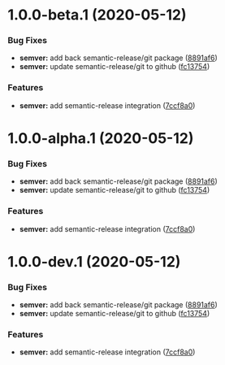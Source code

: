 # 1.0.0-beta.1 (2020-05-12)


### Bug Fixes

* **semver:** add back semantic-release/git package ([8891af6](https://github.com/fourkitchens/semver/commit/8891af6b11a500ad82c6234d8920fb010acca111))
* **semver:** update semantic-release/git to github ([fc13754](https://github.com/fourkitchens/semver/commit/fc13754d6352184e94285d2ce2c4c0234c87c7d2))


### Features

* **semver:** add semantic-release integration ([7ccf8a0](https://github.com/fourkitchens/semver/commit/7ccf8a058a57c025ba35cd84e02baac8d43e9c17))

# 1.0.0-alpha.1 (2020-05-12)


### Bug Fixes

* **semver:** add back semantic-release/git package ([8891af6](https://github.com/fourkitchens/semver/commit/8891af6b11a500ad82c6234d8920fb010acca111))
* **semver:** update semantic-release/git to github ([fc13754](https://github.com/fourkitchens/semver/commit/fc13754d6352184e94285d2ce2c4c0234c87c7d2))


### Features

* **semver:** add semantic-release integration ([7ccf8a0](https://github.com/fourkitchens/semver/commit/7ccf8a058a57c025ba35cd84e02baac8d43e9c17))

# 1.0.0-dev.1 (2020-05-12)


### Bug Fixes

* **semver:** add back semantic-release/git package ([8891af6](https://github.com/fourkitchens/semver/commit/8891af6b11a500ad82c6234d8920fb010acca111))
* **semver:** update semantic-release/git to github ([fc13754](https://github.com/fourkitchens/semver/commit/fc13754d6352184e94285d2ce2c4c0234c87c7d2))


### Features

* **semver:** add semantic-release integration ([7ccf8a0](https://github.com/fourkitchens/semver/commit/7ccf8a058a57c025ba35cd84e02baac8d43e9c17))
